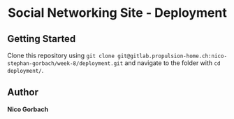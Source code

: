 <div align='center'>
<h1>Social Networking Site - Deployment</h1>
</div>

## Getting Started

Clone this repository using `git clone git@gitlab.propulsion-home.ch:nico-stephan-gorbach/week-8/deployment.git` and navigate to the folder with `cd deployment/`.

## Author

**Nico Gorbach**
